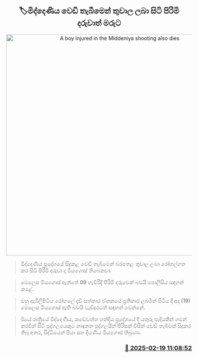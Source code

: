 <p align='center'><b><h2 align='center' title='A boy injured in the Middeniya shooting also dies'>🏷මිද්දෙණිය වෙඩි තැබීමෙන් තුවාල ලබා සිටි පිරිමි දරුවාත් මරුට</h2></b></p>
<p align='center'><img src='https://helakuru.sgp1.cdn.digitaloceanspaces.com/esana/images/lib/death[1].jpg' width='600' alt='A boy injured in the Middeniya shooting also dies'></p>

> මිද්දෙණිය ප්‍රදේශයේ සිදුකළ වෙඩි තැබීමෙන් බරපතළ තුවාල ලබා රෝහල්ගත කර සිටි පිරිමි දරුවා ද මියගොස් තිබෙනවා.

> මෙලෙස මියගොස් ඇත්තේ 09 හැවිරිදි පිරිමි දරුවෙක් බවයි පොලීසිය සඳහන් කළේ.

> ඔහු ඇඹිලිපිටිය රෝහලේ දැඩි සත්කාර ඒකකයේ ප්‍රතිකාර ලබමින් සිටිය දී අද (19) මෙලෙස මියගොස් ඇති බවයි වැඩිදුරටත් සඳහන් වෙන්නේ.

> ඊයේ රාත්‍රි​යේ මිද්දෙණිය, කඩේවත්ත හන්දිය ප්‍රදේශයේ දී යතුරු පැදියකින් ගමන් කරමින් සිටි පුද්ගලයෙකුට නාඳුනන පුද්ගලයින් පිරිසක් විසින් වෙඩි තැබීමක් සිදුකර තිබූ අතර, සිද්ධියෙන් පියා සහ දියණිය මියගොස් තිබුණා.



<h3 align='right'><a href='https://www.helakuru.lk/esana/p/107625/'>📅 2025-02-19 11:08:52</a></h3>
